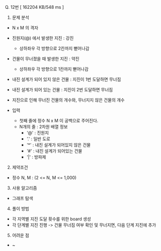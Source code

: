 Q. 12번 [ 162204 KB/548 ms ]

1. 문제 분석
- N x M 의 격자
- 진원지(@) 에서 발생한 지진 : 강진
  - 상하좌우 각 방향으로 2칸까지 뻗어나감
- 건물이 무너졌을 때 발생한 지진 : 약진
  - 상하좌우 각 방향으로 1칸까지 뻗어나감


- 내진 설계가 되어 있지 않은 건물 : 지진이 1번 도달하면 무너짐
- 내진 설계가 되어 있는 건물 : 지진이 2번 도달하면 무너짐


- 지진으로 인해 무너진 건물의 개수와, 무너지지 않은 건물의 개수


- 입력
  - 첫째 줄에 정수 N x M 이 공백으로 주어진다.
  - N개의 줄 : 2차원 배열 정보
    - '@' : 진원지 
    - '.' : 일반 도로
    - '*' : 내진 설계가 되어있지 않은 건물 
    - '#' : 내진 설계가 되어있는 건물 
    - '|' : 방파제

2. 제약조건
- 정수 N, M : (2 <= N, M <= 1,000)

3. 사용 알고리즘
- 그래프 탐색

4. 풀이 방법
- 각 지역별 지진 도달 횟수를 위한 board 생성
- 각 단계별 지진 진행 -> 건물 무너짐 여부 확인 및 무너지면, 다음 단계 지진에 추가

5. 어려운 점
- ~
